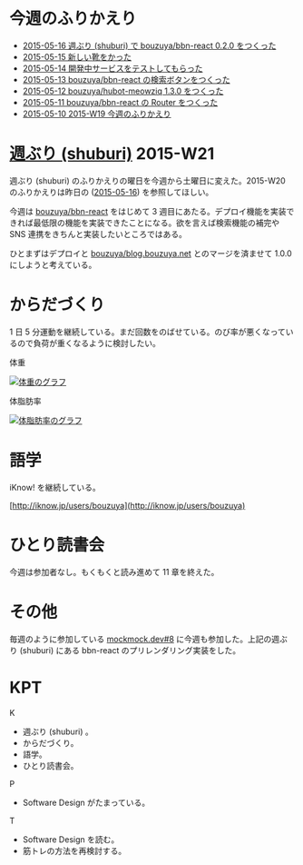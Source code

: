 # 今週のふりかえり

- [2015-05-16 週ぶり (shuburi) で bouzuya/bbn-react 0.2.0 をつくった][2015-05-16]
- [2015-05-15 新しい靴をかった][2015-05-15]
- [2015-05-14 開発中サービスをテストしてもらった][2015-05-14]
- [2015-05-13 bouzuya/bbn-react の検索ボタンをつくった][2015-05-13]
- [2015-05-12 bouzuya/hubot-meowziq 1.3.0 をつくった][2015-05-12]
- [2015-05-11 bouzuya/bbn-react の Router をつくった][2015-05-11]
- [2015-05-10 2015-W19 今週のふりかえり][2015-05-10]

# [週ぶり (shuburi)][shuburi] 2015-W21

週ぶり (shuburi) のふりかえりの曜日を今週から土曜日に変えた。2015-W20 のふりかえりは昨日の ([2015-05-16][]) を参照してほしい。

今週は [bouzuya/bbn-react][] をはじめて 3 週目にあたる。デプロイ機能を実装できれば最低限の機能を実装できたことになる。欲を言えば検索機能の補完や SNS 連携をきちんと実装したいところではある。

ひとまずはデプロイと [bouzuya/blog.bouzuya.net][] とのマージを済ませて 1.0.0 にしようと考えている。

# からだづくり

1 日 5 分運動を継続している。まだ回数をのばせている。のび率が悪くなっているので負荷が重くなるように検討したい。

体重

[![体重のグラフ][graph-weight-img]][graph-weight-url]

体脂肪率

[![体脂肪率のグラフ][graph-percent-img]][graph-percent-url]

# 語学

iKnow! を継続している。

[http://iknow.jp/users/bouzuya](http://iknow.jp/users/bouzuya)

# ひとり読書会

今週は参加者なし。もくもくと読み進めて 11 章を終えた。

# その他

毎週のように参加している [mockmock.dev#8](http://mockmock.connpass.com/event/15029/) に今週も参加した。上記の週ぶり (shuburi) にある bbn-react のプリレンダリング実装をした。

# KPT

K

- 週ぶり (shuburi) 。
- からだづくり。
- 語学。
- ひとり読書会。

P

- Software Design がたまっている。

T

- Software Design を読む。
- 筋トレの方法を再検討する。

[graph-percent-img]: http://graph.hatena.ne.jp/bouzuya/graph?graphname=percent&startdate=2015-01-01&enddate=2015-05-17
[graph-percent-url]: http://graph.hatena.ne.jp/bouzuya/percent/?startdate=2015-01-01&enddate=2015-05-17
[graph-weight-img]: http://graph.hatena.ne.jp/bouzuya/graph?graphname=weight&startdate=2015-01-01&enddate=2015-05-17
[graph-weight-url]: http://graph.hatena.ne.jp/bouzuya/weight/?startdate=2015-01-01&enddate=2015-05-17
[shuburi]: http://shuburi.org
[2015-05-16]: https://blog.bouzuya.net/2015/05/16/
[2015-05-15]: https://blog.bouzuya.net/2015/05/15/
[2015-05-14]: https://blog.bouzuya.net/2015/05/14/
[2015-05-13]: https://blog.bouzuya.net/2015/05/13/
[2015-05-12]: https://blog.bouzuya.net/2015/05/12/
[2015-05-11]: https://blog.bouzuya.net/2015/05/11/
[2015-05-10]: https://blog.bouzuya.net/2015/05/10/
[bouzuya/bbn-react]: https://github.com/bouzuya/bbn-react
[bouzuya/blog.bouzuya.net]: https://github.com/bouzuya/blog.bouzuya.net
